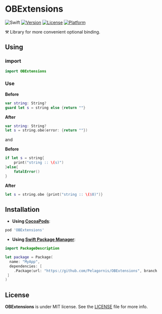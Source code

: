 # OBExtensions

![Swift](https://img.shields.io/badge/Swift-5.0-orange.svg)
[![Version](https://img.shields.io/cocoapods/v/OBExtensions.svg?style=flat)](https://cocoapods.org/pods/OBExtensions)
[![License](https://img.shields.io/cocoapods/l/OBExtensions.svg?style=flat)](https://cocoapods.org/pods/OBExtensions)
[![Platform](https://img.shields.io/cocoapods/p/OBExtensions.svg?style=flat)](https://cocoapods.org/pods/OBExtensions)


⚒ Library for more convenient optional binding. 

## Using
### import
```swift
import OBExtensions
```

### Use
**Before**
```swift
var string: String?
guard let s = string else {return ""}
```
**After**
```swift
var string: String?
let s = string.obe(error: {return ""})
```

and 

**Before**
```swift
if let s = string{ 
    print("string :: \(s)") 
}else{
    fatalError()
}
```
**After**
```swift
let s = string.obe {print("string :: \($0)")}
```

## Installation

- **Using  [CocoaPods](https://cocoapods.org)**:

```ruby
pod 'OBExtensions'
```
- **Using [Swift Package Manager](https://swift.org/package-manager)**:

```swift
import PackageDescription

let package = Package(
  name: "MyApp",
  dependencies: [
    .Package(url: "https://github.com/Pelagornis/OBExtensions", branch: "main"),
 ]
)
```

## License
**OBExtensions** is under MIT license. See the [LICENSE](LICENSE) file for more info.
